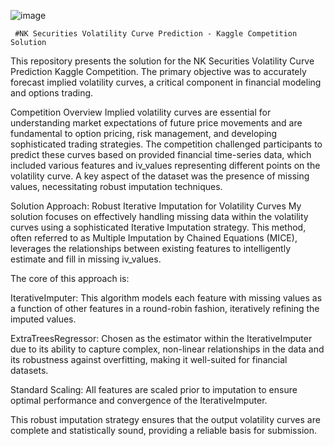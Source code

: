 ![image](https://github.com/user-attachments/assets/eb794be1-7758-4101-9664-9d62e3d900d4)

     #NK Securities Volatility Curve Prediction - Kaggle Competition Solution
This repository presents the solution for the NK Securities Volatility Curve Prediction Kaggle Competition. The primary objective was to accurately forecast implied volatility curves, a critical component in financial modeling and options trading.

Competition Overview
Implied volatility curves are essential for understanding market expectations of future price movements and are fundamental to option pricing, risk management, and developing sophisticated trading strategies. The competition challenged participants to predict these curves based on provided financial time-series data, which included various features and iv_values representing different points on the volatility curve. A key aspect of the dataset was the presence of missing values, necessitating robust imputation techniques.

Solution Approach: Robust Iterative Imputation for Volatility Curves
My solution focuses on effectively handling missing data within the volatility curves using a sophisticated Iterative Imputation strategy. This method, often referred to as Multiple Imputation by Chained Equations (MICE), leverages the relationships between existing features to intelligently estimate and fill in missing iv_values.

The core of this approach is:

IterativeImputer: This algorithm models each feature with missing values as a function of other features in a round-robin fashion, iteratively refining the imputed values.

ExtraTreesRegressor: Chosen as the estimator within the IterativeImputer due to its ability to capture complex, non-linear relationships in the data and its robustness against overfitting, making it well-suited for financial datasets.

Standard Scaling: All features are scaled prior to imputation to ensure optimal performance and convergence of the IterativeImputer.

This robust imputation strategy ensures that the output volatility curves are complete and statistically sound, providing a reliable basis for submission.

